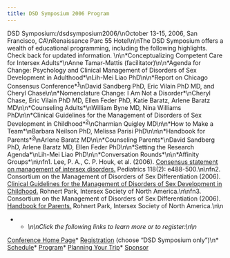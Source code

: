 ```yaml
---
title: DSD Symposium 2006 Program
---
```


<span class="caps">DSD</span> Symposium:/dsdsymposium2006/\nOctober 13-15, 2006, San Francisco, CA\nRenaissance Parc 55 Hotel\n\nThe <span class="caps">DSD</span> Symposium offers a wealth of educational programming, including the following highlights. Check back for updated information. \n\n\*Conceptualizing Competent Care for Intersex Adults\*\nAnne Tamar-Mattis (facilitator)\n\n\*Agenda for Change: Psychology and Clinical Management of Disorders of Sex Development in Adulthood\*\nLih-Mei Liao PhD\n\n\*Report on Chicago Consensus Conference\*<sup class="footnote" id="fnrev2516717005d8525c5c4c0c-1"><a href="#fn2516717005d8525c5c4c0c-1">1</a></sup>\nDavid Sandberg PhD, Eric Vilain PhD MD, and Cheryl Chase\n\n\*Nomenclature Change: I Am Not a Disorder\*\nCheryl Chase, Eric Vilain PhD MD, Ellen Feder PhD, Katie Baratz, Arlene Baratz MD\n\n\*Counseling Adults\*\nWilliam Byne MD, Nina Williams PhD\n\n\*Clinical Guidelines for the Management of Disorders of Sex Development in Childhood\*<sup class="footnote" id="fnrev2516717005d8525c5c4c0c-2"><a href="#fn2516717005d8525c5c4c0c-2">2</a></sup>\nCharmian Quigley MD\n\n\*How to Make a Team\*\nBarbara Neilson PhD, Melissa Parisi PhD\n\n\n\*Handbook for Parents\*<sup class="footnote" id="fnrev2516717005d8525c5c4c0c-3"><a href="#fn2516717005d8525c5c4c0c-3">3</a></sup>\nArlene Baratz MD\n\n\*Counseling Parents\*\nDavid Sandberg PhD, Arlene Baratz MD, Ellen Feder PhD\n\n\*Setting the Research Agenda\*\nLih-Mei Liao PhD\n\n\*Conversation Rounds\*\n\n\*Affinity Groups\*\n\nfn1. Lee, P. A., C. P. Houk, et al. (2006). [Consensus statement on management of intersex disorders.][1] Pediatrics 118(2): e488-500.\n\nfn2. Consortium on the Management of Disorders of Sex Differentiation (2006). [Clinical Guidelines for the Management of Disorders of Sex Development in Childhood.][2] Rohnert Park, Intersex Society of North America.\n\nfn3. Consortium on the Management of Disorders of Sex Differentiation (2006). [Handbook for Parents.][3] Rohnert Park, Intersex Society of North America.\n\n

* * *\n\nClick the following links to learn more or to register:\n\n* 

[Conference Home Page][4]* [Registration][5] (choose &#8220;<span class="caps">DSD</span> Symposium only&#8221;)\n* [Schedule][6]* [Program][7]* [Planning Your Trip][8]* [Sponsor][9]

 [1]: http://pediatrics.aappublications.org/cgi/reprint/118/2/e488
 [2]: http://www.dsdguidelines.org/htdocs/clinical/index.html
 [3]: http://www.dsdguidelines.org/htdocs/parents/index.html
 [4]: /dsdsymposium2006/%5Cn
 [5]: /dsdsymposium2006/register
 [6]: /dsdsymposium2006/schedule%5Cn
 [7]: /dsdsymposium2006/program%5Cn
 [8]: /dsdsymposium2006/travel%5Cn
 [9]: /dsdsymposium2006/sponsor%5Cn%5Cn%5Cn
